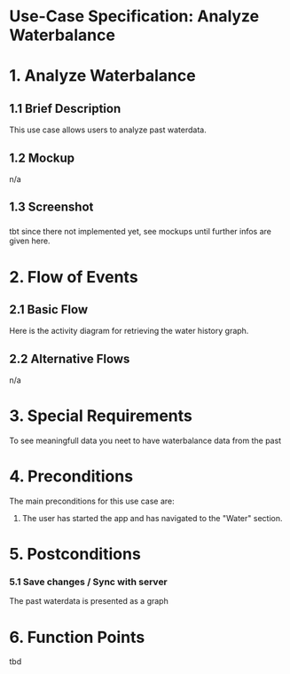 # Use-Case Specification: Analyze Waterbalance

# 1. Analyze Waterbalance

## 1.1 Brief Description
This use case allows users to analyze past waterdata.

## 1.2 Mockup
n/a

## 1.3 Screenshot
### 
tbt since there not implemented yet, see mockups until further infos are given here.

# 2. Flow of Events

## 2.1 Basic Flow
Here is the activity diagram for retrieving the water history graph.

## 2.2 Alternative Flows
n/a

# 3. Special Requirements
To see meaningfull data you neet to have waterbalance data from the past

# 4. Preconditions
The main preconditions for this use case are:

 1. The user has started the app and has navigated to the "Water" section.

# 5. Postconditions

### 5.1 Save changes / Sync with server
The past waterdata is presented as a graph

# 6. Function Points
tbd
<!--
To calculate function points, we used the tool on [http://groups.umd.umich.edu](http://groups.umd.umich.edu/cis/course.des/cis375/projects/fp99/main.html).

Functionpoints and implementationtime needs to be determined -->
